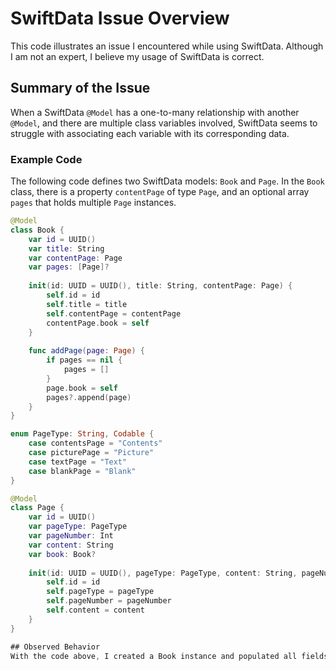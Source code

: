 # SwiftData Issue Overview

This code illustrates an issue I encountered while using SwiftData. Although I am not an expert, I believe my usage of SwiftData is correct. 

## Summary of the Issue

When a SwiftData `@Model` has a one-to-many relationship with another `@Model`, and there are multiple class variables involved, SwiftData seems to struggle with associating each variable with its corresponding data.

### Example Code

The following code defines two SwiftData models: `Book` and `Page`. In the `Book` class, there is a property `contentPage` of type `Page`, and an optional array `pages` that holds multiple `Page` instances.

```swift
@Model
class Book {
    var id = UUID()
    var title: String
    var contentPage: Page
    var pages: [Page]?
    
    init(id: UUID = UUID(), title: String, contentPage: Page) {
        self.id = id
        self.title = title
        self.contentPage = contentPage
        contentPage.book = self
    }
    
    func addPage(page: Page) {
        if pages == nil {
            pages = []
        }
        page.book = self
        pages?.append(page)
    }
}

enum PageType: String, Codable {
    case contentsPage = "Contents"
    case picturePage = "Picture"
    case textPage = "Text"
    case blankPage = "Blank"
}

@Model
class Page {
    var id = UUID()
    var pageType: PageType
    var pageNumber: Int
    var content: String
    var book: Book?
    
    init(id: UUID = UUID(), pageType: PageType, content: String, pageNumber: Int) {
        self.id = id
        self.pageType = pageType
        self.pageNumber = pageNumber
        self.content = content
    }
}

## Observed Behavior
With the code above, I created a Book instance and populated all fields except for the pages, which was left as nil. However, when I attempt to iterate over the pages, I receive the contentPage instead. This indicates that there may be an issue with how SwiftData handles these associations.
